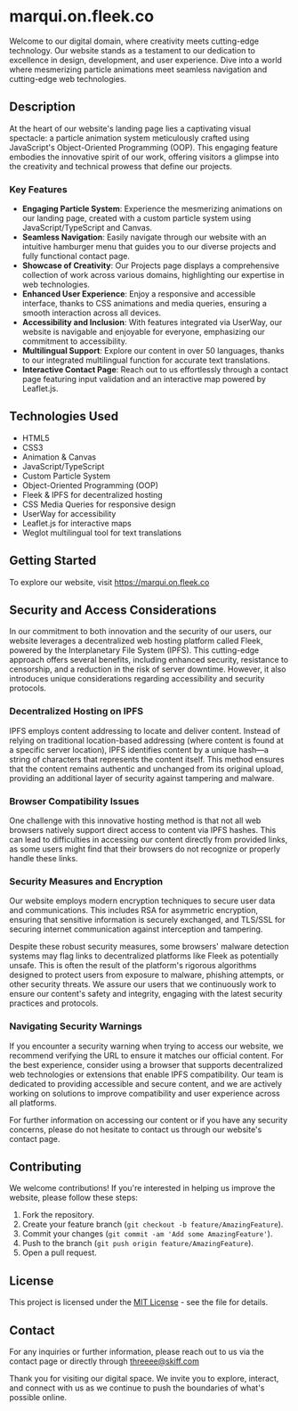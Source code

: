 # marqui.on.fleek.co

Welcome to our digital domain, where creativity meets cutting-edge technology. Our website stands as a testament to our dedication to excellence in design, development, and user experience. Dive into a world where mesmerizing particle animations meet seamless navigation and cutting-edge web technologies.

## Description

At the heart of our website's landing page lies a captivating visual spectacle: a particle animation system meticulously crafted using JavaScript's Object-Oriented Programming (OOP). This engaging feature embodies the innovative spirit of our work, offering visitors a glimpse into the creativity and technical prowess that define our projects.

### Key Features

- **Engaging Particle System**: Experience the mesmerizing animations on our landing page, created with a custom particle system using JavaScript/TypeScript and Canvas.
- **Seamless Navigation**: Easily navigate through our website with an intuitive hamburger menu that guides you to our diverse projects and fully functional contact page.
- **Showcase of Creativity**: Our Projects page displays a comprehensive collection of work across various domains, highlighting our expertise in web technologies.
- **Enhanced User Experience**: Enjoy a responsive and accessible interface, thanks to CSS animations and media queries, ensuring a smooth interaction across all devices.
- **Accessibility and Inclusion**: With features integrated via UserWay, our website is navigable and enjoyable for everyone, emphasizing our commitment to accessibility.
- **Multilingual Support**: Explore our content in over 50 languages, thanks to our integrated multilingual function for accurate text translations.
- **Interactive Contact Page**: Reach out to us effortlessly through a contact page featuring input validation and an interactive map powered by Leaflet.js.

## Technologies Used

- HTML5
- CSS3
- Animation & Canvas
- JavaScript/TypeScript
- Custom Particle System
- Object-Oriented Programming (OOP)
- Fleek & IPFS for decentralized hosting
- CSS Media Queries for responsive design
- UserWay for accessibility
- Leaflet.js for interactive maps
- Weglot multilingual tool for text translations

## Getting Started

To explore our website, visit https://marqui.on.fleek.co

## Security and Access Considerations

In our commitment to both innovation and the security of our users, our website leverages a decentralized web hosting platform called Fleek, powered by the Interplanetary File System (IPFS). This cutting-edge approach offers several benefits, including enhanced security, resistance to censorship, and a reduction in the risk of server downtime. However, it also introduces unique considerations regarding accessibility and security protocols.

### Decentralized Hosting on IPFS

IPFS employs content addressing to locate and deliver content. Instead of relying on traditional location-based addressing (where content is found at a specific server location), IPFS identifies content by a unique hash—a string of characters that represents the content itself. This method ensures that the content remains authentic and unchanged from its original upload, providing an additional layer of security against tampering and malware.

### Browser Compatibility Issues

One challenge with this innovative hosting method is that not all web browsers natively support direct access to content via IPFS hashes. This can lead to difficulties in accessing our content directly from provided links, as some users might find that their browsers do not recognize or properly handle these links.

### Security Measures and Encryption

Our website employs modern encryption techniques to secure user data and communications. This includes RSA for asymmetric encryption, ensuring that sensitive information is securely exchanged, and TLS/SSL for securing internet communication against interception and tampering.

Despite these robust security measures, some browsers' malware detection systems may flag links to decentralized platforms like Fleek as potentially unsafe. This is often the result of the platform's rigorous algorithms designed to protect users from exposure to malware, phishing attempts, or other security threats. We assure our users that we continuously work to ensure our content's safety and integrity, engaging with the latest security practices and protocols.

### Navigating Security Warnings

If you encounter a security warning when trying to access our website, we recommend verifying the URL to ensure it matches our official content. For the best experience, consider using a browser that supports decentralized web technologies or extensions that enable IPFS compatibility. Our team is dedicated to providing accessible and secure content, and we are actively working on solutions to improve compatibility and user experience across all platforms.

For further information on accessing our content or if you have any security concerns, please do not hesitate to contact us through our website's contact page.

## Contributing

We welcome contributions! If you're interested in helping us improve the website, please follow these steps:

1. Fork the repository.
2. Create your feature branch (`git checkout -b feature/AmazingFeature`).
3. Commit your changes (`git commit -am 'Add some AmazingFeature'`).
4. Push to the branch (`git push origin feature/AmazingFeature`).
5. Open a pull request.

## License

This project is licensed under the [MIT License](LICENSE.md) - see the file for details.

## Contact

For any inquiries or further information, please reach out to us via the contact page or directly through threeee@skiff.com

Thank you for visiting our digital space. We invite you to explore, interact, and connect with us as we continue to push the boundaries of what's possible online.

